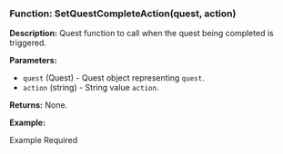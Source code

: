 ### Function: SetQuestCompleteAction(quest, action)

**Description:**
Quest function to call when the quest being completed is triggered.

**Parameters:**
- `quest` (Quest) - Quest object representing `quest`.
- `action` (string) - String value `action`.

**Returns:** None.

**Example:**

Example Required
